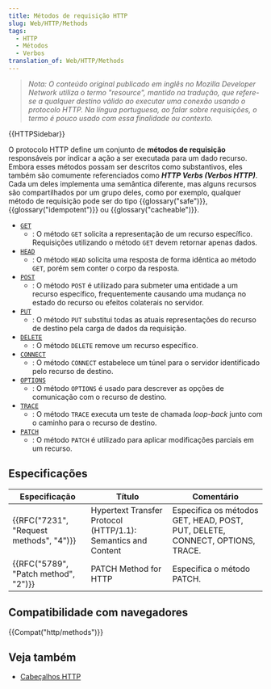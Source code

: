 ```yaml
---
title: Métodos de requisição HTTP
slug: Web/HTTP/Methods
tags:
  - HTTP
  - Métodos
  - Verbos
translation_of: Web/HTTP/Methods
---
```

> _Nota: O conteúdo original publicado em inglês no Mozilla Developer Network utiliza o termo "resource", mantido na tradução, que refere-se a qualquer destino válido ao executar uma conexão usando o protocolo HTTP. Na língua portuguesa, ao falar sobre requisições, o termo é pouco usado com essa finalidade ou contexto._

{{HTTPSidebar}}

O protocolo HTTP define um conjunto de **métodos de requisição** responsáveis por indicar a ação a ser executada para um dado recurso. Embora esses métodos possam ser descritos como substantivos, eles também são comumente referenciados como **_HTTP Verbs (Verbos HTTP)_**. Cada um deles implementa uma semântica diferente, mas alguns recursos são compartilhados por um grupo deles, como por exemplo, qualquer método de requisição pode ser do tipo {{glossary("safe")}}, {{glossary("idempotent")}} ou {{glossary("cacheable")}}.

- [`GET`](/pt-BR/docs/Web/HTTP/Methods/GET)
  - : O método `GET` solicita a representação de um recurso específico. Requisições utilizando o método `GET` devem retornar apenas dados.
- [`HEAD`](/pt-BR/docs/Web/HTTP/Methods/HEAD)
  - : O método `HEAD` solicita uma resposta de forma idêntica ao método `GET`, porém sem conter o corpo da resposta.
- [`POST`](/pt-BR/docs/Web/HTTP/Methods/POST)
  - : O método `POST` é utilizado para submeter uma entidade a um recurso específico, frequentemente causando uma mudança no estado do recurso ou efeitos colaterais no servidor.
- [`PUT`](/pt-BR/docs/Web/HTTP/Methods/PUT)
  - : O método `PUT` substitui todas as atuais representações do recurso de destino pela carga de dados da requisição.
- [`DELETE`](/pt-BR/docs/Web/HTTP/Methods/DELETE)
  - : O método `DELETE` remove um recurso específico.
- [`CONNECT`](/pt-BR/docs/Web/HTTP/Methods/CONNECT)
  - : O método `CONNECT` estabelece um túnel para o servidor identificado pelo recurso de destino.
- [`OPTIONS`](/pt-BR/docs/Web/HTTP/Methods/OPTIONS)
  - : O método `OPTIONS` é usado para descrever as opções de comunicação com o recurso de destino.
- [`TRACE`](/pt-BR/docs/Web/HTTP/Methods/TRACE)
  - : O método `TRACE` executa um teste de chamada _loop-back_ junto com o caminho para o recurso de destino.
- [`PATCH`](/pt-BR/docs/Web/HTTP/Methods/PATCH)
  - : O método `PATCH` é utilizado para aplicar modificações parciais em um recurso.

## Especificações

| Especificação                                        | Título                                                        | Comentário                                                                   |
| ---------------------------------------------------- | ------------------------------------------------------------- | ---------------------------------------------------------------------------- |
| {{RFC("7231", "Request methods", "4")}} | Hypertext Transfer Protocol (HTTP/1.1): Semantics and Content | Especifica os métodos GET, HEAD, POST, PUT, DELETE, CONNECT, OPTIONS, TRACE. |
| {{RFC("5789", "Patch method", "2")}}     | PATCH Method for HTTP                                         | Especifica o método PATCH.                                                   |

## Compatibilidade com navegadores

{{Compat("http/methods")}}

## Veja também

- [Cabeçalhos HTTP](/pt-BR/docs/Web/HTTP/Headers)
